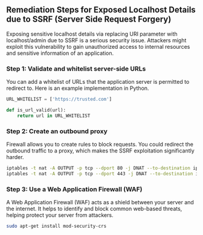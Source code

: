 

## Remediation Steps for Exposed Localhost Details due to SSRF (Server Side Request Forgery)

Exposing sensitive localhost details via replacing URI parameter with localhost/admin due to SSRF is a serious security issue. Attackers might exploit this vulnerability to gain unauthorized access to internal resources and sensitive information of an application. 

### Step 1: Validate and whitelist server-side URLs

You can add a whitelist of URLs that the application server is permitted to redirect to. Here is an example implementation in Python.

```python
URL_WHITELIST = ['https://trusted.com']

def is_url_valid(url):
    return url in URL_WHITELIST
```
### Step 2: Create an outbound proxy

Firewall allows you to create rules to block requests. You could redirect the outbound traffic to a proxy, which makes the SSRF exploitation significantly harder.

```bash
iptables -t nat -A OUTPUT -p tcp --dport 80 -j DNAT --to-destination ip_of_proxy:5000
iptables -t nat -A OUTPUT -p tcp --dport 443 -j DNAT --to-destination ip_of_proxy:5000
```

### Step 3: Use a Web Application Firewall (WAF)

A Web Application Firewall (WAF) acts as a shield between your server and the internet. It helps to identify and block common web-based threats, helping protect your server from attackers.

```bash
sudo apt-get install mod-security-crs
```
